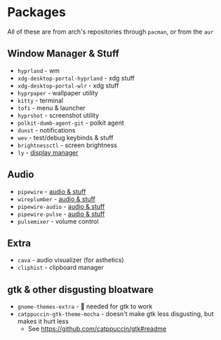 # Packages

All of these are from arch's repositories through `pacman`, or from the `aur`

## Window Manager & Stuff

 - `hyprland` - wm
 - `xdg-desktop-portal-hyprland` - xdg stuff
 - `xdg-desktop-portal-wlr` - xdg stuff
 - `hyprpaper` - wallpaper utility
 - `kitty` - terminal
 - `tofi` - menu & launcher
 - `hyprshot` - screenshot utility
 - `polkit-dumb-agent-git` - polkit agent
 - `dunst` - notifications
 - `wev` - test/debug keybinds & stuff
 - `brightnessctl` - screen brightness
 - `ly` - [display manager](./dm.md)

## Audio

 - `pipewire` - [audio & stuff](./audio.md)
 - `wireplumber` - [audio & stuff](./audio.md)
 - `pipewire-audio` - [audio & stuff](./audio.md)
 - `pipewire-pulse` - [audio & stuff](./audio.md)
 - `pulsemixer` - volume control

## Extra

 - `cava` - audio visualizer (for asthetics)
 - `cliphist` - clipboard manager

## gtk & other disgusting bloatware

 - `gnome-themes-extra` - 🤮 needed for gtk to work
 - `catppuccin-gtk-theme-mocha` - doesn't make gtk less disgusting, but makes it hurt less
   - See https://github.com/catppuccin/gtk#readme
